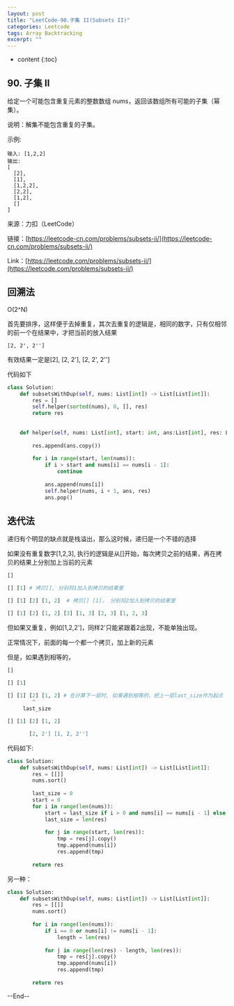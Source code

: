 ```yaml
---
layout: post
title: "LeetCode-90.子集 II(Subsets II)"
categories: Leetcode
tags: Array Backtracking
excerpt: ""
---
```


* content
{:toc}

## 90. 子集 II

给定一个可能包含重复元素的整数数组 nums，返回该数组所有可能的子集（幂集）。

说明：解集不能包含重复的子集。

示例:

```
输入: [1,2,2]
输出:
[
  [2],
  [1],
  [1,2,2],
  [2,2],
  [1,2],
  []
]
```

来源：力扣（LeetCode）

链接：[https://leetcode-cn.com/problems/subsets-ii/](https://leetcode-cn.com/problems/subsets-ii/)

Link：[https://leetcode.com/problems/subsets-ii/](https://leetcode.com/problems/subsets-ii/)


## 回溯法

O(2^N)

首先要排序，这样便于去掉重复，其次去重复的逻辑是，相同的数字，只有仅相邻的前一个在结果中，才把当前的放入结果

```
[2, 2', 2'']

```

有效结果一定是[2], [2, 2'], [2, 2', 2'']

代码如下

```python
class Solution:
    def subsetsWithDup(self, nums: List[int]) -> List[List[int]]:
        res = []
        self.helper(sorted(nums), 0, [], res)
        return res
        
        
    def helper(self, nums: List[int], start: int, ans:List[int], res: List[int]):
        
        res.append(ans.copy())
        
        for i in range(start, len(nums)):
            if i > start and nums[i] == nums[i - 1]:
                continue
            
            ans.append(nums[i])
            self.helper(nums, i + 1, ans, res)
            ans.pop()
```

## 迭代法

递归有个明显的缺点就是栈溢出，那么这时候，递归是一个不错的选择

如果没有重复数字[1,2,3], 执行的逻辑是从[]开始，每次拷贝之前的结果，再在拷贝的结果上分别加上当前的元素

```python
[]

[] [1] # 拷贝[], 分别将1加入到拷贝的结果里

[] [1] [2] [1, 2]  # 拷贝[] [1]， 分别将2加入到拷贝的结果里

[] [1] [2] [1, 2] [3] [1, 3] [2, 3] [1, 2, 3]
```

但如果又重复，例如[1,2,2']，同样2'只能紧跟着2出现，不能单独出现。

正常情况下，前面的每一个都一个拷贝，加上新的元素

但是，如果遇到相等的，

```python
[]

[] [1]
        
[] [1] [2] [1, 2] # 在计算下一层时, 如果遇到相等的，把上一层last_size作为起点
        ^
     last_size

[] [1] [2] [1, 2] 

       [2, 2'] [1, 2, 2'']
```

代码如下:

```python
class Solution:
    def subsetsWithDup(self, nums: List[int]) -> List[List[int]]:
        res = [[]]
        nums.sort()
        
        last_size = 0
        start = 0
        for i in range(len(nums)):
            start = last_size if i > 0 and nums[i] == nums[i - 1] else 0
            last_size = len(res)
            
            for j in range(start, len(res)):
                tmp = res[j].copy()
                tmp.append(nums[i])
                res.append(tmp)
                
        return res
```

另一种：

```python
class Solution:
    def subsetsWithDup(self, nums: List[int]) -> List[List[int]]:
        res = [[]]
        nums.sort()
        
        for i in range(len(nums)):
            if i == 0 or nums[i] != nums[i - 1]:
                length = len(res)
            
            for j in range(len(res) - length, len(res)):
                tmp = res[j].copy()
                tmp.append(nums[i])
                res.append(tmp)
                
        return res    
```

--End--
